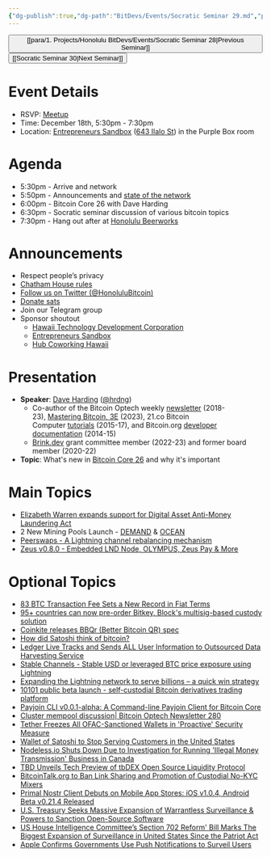 ```yaml
---
{"dg-publish":true,"dg-path":"BitDevs/Events/Socratic Seminar 29.md","permalink":"/bit-devs/events/socratic-seminar-29/","title":"Socratic Seminar 29","tags":["bitdevs","bitcoin","resource","socratic-29"],"noteIcon":"3","created":"2023-10-19T20:26:53.899-10:00","updated":"2023-12-12T22:25:07.835-10:00"}
---
```




<button class="obsidian-button previous-seminar">[[para/1. Projects/Honolulu BitDevs/Events/Socratic Seminar 28\|Previous Seminar]]</button> <button class="obsidian-button next-seminar">[[Socratic Seminar 30\|Next Seminar]]</button>

# Event Details

- RSVP: [Meetup](https://www.meetup.com/honolulu-bitdevs/events/296852082/)
- Time: December 18th, 5:30pm - 7:30pm
- Location: [Entrepreneurs Sandbox](https://sandboxhawaii.org/) ([643 Ilalo St](https://goo.gl/maps/3Zj38htV13iUn4dcA)) in the Purple Box room

# Agenda

- 5:30pm - Arrive and network  
- 5:50pm - Announcements and [state of the network](https://bitcoin.clarkmoody.com/dashboard/)
- 6:00pm - Bitcoin Core 26 with Dave Harding
- 6:30pm - Socratic seminar discussion of various bitcoin topics
- 7:30pm - Hang out after at [Honolulu Beerworks](https://www.honolulubeerworks.com/)

# Announcements

- Respect people’s privacy
- [Chatham House rules](https://www.chathamhouse.org/about-us/chatham-house-rule)
- [Follow us on Twitter (@HonoluluBitcoin)](https://twitter.com/HonoluluBitcoin)
- [Donate sats](https://checkout.opennode.com/p/5dea6b7a-d33c-4fda-b54c-98f092814c7d)
- Join our Telegram group
- Sponsor shoutout
	- [Hawaii Technology Development Corporation](https://www.htdc.org/about/)
	- [Entrepreneurs Sandbox](https://sandboxhawaii.org/)
	- [Hub Coworking Hawaii](https://hubcoworkinghi.com/)

# Presentation

- **Speaker**: [Dave Harding](https://dtrt.org/) ([@hrdng](https://twitter.com/hrdng?lang=en))
	- Co-author of the Bitcoin Optech weekly [newsletter](https://bitcoinops.org/en/newsletters/) (2018-23), [Mastering Bitcoin, 3E](https://learning.oreilly.com/library/view/mastering-bitcoin-3rd/9781098150082/) (2023), 21.co Bitcoin Computer [tutorials](https://web.archive.org/web/20170606062213/https:/21.co/learn/) (2015-17), and Bitcoin.org [developer documentation](https://btcinformation.org/en/developer-documentation) (2014-15)
	- [Brink.dev](https://brink.dev/) grant committee member (2022-23) and former board member (2020-22)
- **Topic**: What's new in [Bitcoin Core 26](https://www.nobsbitcoin.com/bitcoin-core-v26-0/) and why it's important

# Main Topics

- [Elizabeth Warren expands support for Digital Asset Anti-Money Laundering Act](https://www.nobsbitcoin.com/elizabeth-warren-wants-bank-secrecy/) 
- 2 New Mining Pools Launch - [DEMAND](https://bitcoinmagazine.com/business/demand-launches-worlds-first-stratum-v2-bitcoin-mining-pool) & [OCEAN](https://ocean.xyz/) 
- [Peerswaps - A Lightning channel rebalancing mechanism](https://strike.me/blog/peerswaps/) 
- [Zeus v0.8.0 - Embedded LND Node, OLYMPUS, Zeus Pay & More](https://www.nobsbitcoin.com/zeus-v0-8-0/) 

# Optional Topics

- [83 BTC Transaction Fee Sets a New Record in Fiat Terms](https://www.nobsbitcoin.com/83-btc-transaction-fee/) 
- [95+ countries can now pre-order Bitkey, Block's multisig-based custody solution](https://bitkey.build/pre-order-launch/)
- [Coinkite releases BBQr (Better Bitcoin QR) spec](https://bbqr.org/)
- [How did Satoshi think of bitcoin?](https://unchained.com/go/how-did-satoshi-think-of-bitcoin)
- [Ledger Live Tracks and Sends ALL User Information to Outsourced Data Harvesting Service](https://www.nobsbitcoin.com/ledger-live-tracks-and-sends-out-all-user-information-by-default/)
- [Stable Channels - Stable USD or leveraged BTC price exposure using Lightning](https://twitter.com/tonklaus/status/1729567459579945017)
- [Expanding the Lightning network to serve billions – a quick win strategy](https://juraj.bednar.io/en/blog-en/2023/05/07/expanding-the-lightning-network-to-serve-billions-a-quick-win-strategy/)
- [10101 public beta launch - self-custodial Bitcoin derivatives trading platform](https://www.nobsbitcoin.com/10101-v1-6-1-public-beta/) 
- [Payjoin CLI v0.0.1-alpha: A Command-line Payjoin Client for Bitcoin Core](https://www.nobsbitcoin.com/payjoin-cli-v0-0-1-alpha/)
- [Cluster mempool discussion| Bitcoin Optech Newsletter 280](https://bitcoinops.org/en/newsletters/2023/12/06/#cluster-mempool-discussion)
- [Tether Freezes All OFAC-Sanctioned Wallets in 'Proactive' Security Measure](https://www.nobsbitcoin.com/tether-freezes-all-ofac-sanctioned-wallets-in/)
- [Wallet of Satoshi to Stop Serving Customers in the United States](https://www.nobsbitcoin.com/wallet-of-satoshi-stops-serving-us-customers/)
- [Nodeless.io Shuts Down Due to Investigation for Running 'Illegal Money Transmission' Business in Canada](https://www.nobsbitcoin.com/nodeless-shuts-down-canada/)
- [TBD Unveils Tech Preview of tbDEX Open Source Liquidity Protocol](https://www.nobsbitcoin.com/tbd-unveils-tech-preview-of-tbdex-open-source-liquidity-protocol/)
- [BitcoinTalk.org to Ban Link Sharing and Promotion of Custodial No-KYC Mixers](https://www.nobsbitcoin.com/bitcointalk-bans-mixer-promotion-talk/)
- [Primal Nostr Client Debuts on Mobile App Stores: iOS v1.0.4, Android Beta v0.21.4 Released](https://www.nobsbitcoin.com/primal-mobile-apps-store-debut/)
- [U.S. Treasury Seeks Massive Expansion of Warrantless Surveillance & Powers to Sanction Open-Source Software](https://www.nobsbitcoin.com/u-s-treasury-recommends-massive-expansion-of-warrantless-surveillance-power-to-sanction-open-source-software/)
- [US House Intelligence Committee’s Section 702 Reform' Bill Marks The Biggest Expansion of Surveillance in United States Since the Patriot Act](https://www.nobsbitcoin.com/house-intelligence-committees-section-702-reform-bill-marks-the-biggest-expansion-of-surveillance-in-united-states-since-the-patriot-act/)
- [Apple Confirms Governments Use Push Notifications to Surveil Users](https://www.nobsbitcoin.com/apple-confirms-governments-using-push-notifications-to-surveil-users/)